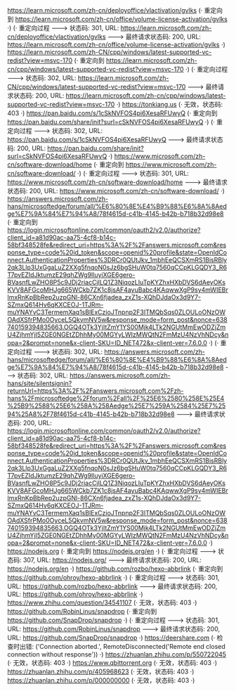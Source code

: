 https://learn.microsoft.com/zh-cn/deployoffice/vlactivation/gvlks (· 重定向到 https://learn.microsoft.com/zh-cn/office/volume-license-activation/gvlks ·)
(· 重定向过程 ---> 状态码: 301, URL: https://learn.microsoft.com/zh-cn/deployoffice/vlactivation/gvlks ---> 最终请求状态码: 200, URL: https://learn.microsoft.com/zh-cn/office/volume-license-activation/gvlks ·)
https://learn.microsoft.com/zh-CN/cpp/windows/latest-supported-vc-redist?view=msvc-170 (· 重定向到 https://learn.microsoft.com/zh-cn/cpp/windows/latest-supported-vc-redist?view=msvc-170 ·)
(· 重定向过程 ---> 状态码: 302, URL: https://learn.microsoft.com/zh-CN/cpp/windows/latest-supported-vc-redist?view=msvc-170 ---> 最终请求状态码: 200, URL: https://learn.microsoft.com/zh-cn/cpp/windows/latest-supported-vc-redist?view=msvc-170 ·)
https://tonkiang.us (· 无效，状态码: 403 ·)
https://pan.baidu.com/s/1cSkNVFOS4pi6XesaRFUwyQ (· 重定向到 https://pan.baidu.com/share/init?surl=cSkNVFOS4pi6XesaRFUwyQ ·)
(· 重定向过程 ---> 状态码: 302, URL: https://pan.baidu.com/s/1cSkNVFOS4pi6XesaRFUwyQ ---> 最终请求状态码: 200, URL: https://pan.baidu.com/share/init?surl=cSkNVFOS4pi6XesaRFUwyQ ·)
https://www.microsoft.com/zh-cn/software-download/home (· 重定向到 https://www.microsoft.com/zh-cn/software-download/ ·)
(· 重定向过程 ---> 状态码: 301, URL: https://www.microsoft.com/zh-cn/software-download/home ---> 最终请求状态码: 200, URL: https://www.microsoft.com/zh-cn/software-download/ ·)
https://answers.microsoft.com/zh-hans/microsoftedge/forum/all/%E6%80%8E%E4%B9%88%E6%8A%8Aedge%E7%9A%84%E7%94%A8/78f4615d-c41b-4145-b42b-b718b32d98e8 (· 重定向到 https://login.microsoftonline.com/common/oauth2/v2.0/authorize?client_id=a81d90ac-aa75-4cf8-b14c-58bf348528fe&redirect_uri=https%3A%2F%2Fanswers.microsoft.com&response_type=code%20id_token&scope=openid%20profile&state=OpenIdConnect.AuthenticationProperties%3DRCr0QUtJkv_1mbhEeQCSXmRS1BisRBly2qk3Llp3UxGgaLuZ2XXg5fnqoN0sJz6bgSHuW0tq7560qCCpKLGQDY3_R6T7pvEZIdJktumzE29qhZWg9IluyiXGE6gero-BVasnfLwZHO8P5c9JDj2riacCjILQ1Z3NiqozLIuTpKYZhxHXbDVS6dAeyOKsKVV8AFGcoMHJg665WCkb7ZK1c8jsAF4ayuBabc4KAqwwXgP9sy4mWIEBrlmxRnKpBbRep2uzpGNl-86CXn6fjadea_zxZ1s-XQhDJdaOx3d9Y7-SZmxQ614Hv6qKXCEOJ-1TJRm-muYNAYvC3TermemXaq1sBlExCzioJTnpnp2F3ITMQbSqs0ZLOULoONzOWOAdXSfrPMo0OyceL5QkvmNV5w&response_mode=form_post&nonce=638740159394835663.OGQ4OTk3YjItZmY1YS00Mjk4LTk2NGUtMmEwODZjZmU4ZjhmYjI5ZGE0NGEtZDhhMy00MGYyLWIzMWQtN2FmMzU4NzVhNDcy&nopa=2&prompt=none&x-client-SKU=ID_NET472&x-client-ver=7.6.0.0 ·)
(· 重定向过程 ---> 状态码: 302, URL: https://answers.microsoft.com/zh-hans/microsoftedge/forum/all/%E6%80%8E%E4%B9%88%E6%8A%8Aedge%E7%9A%84%E7%94%A8/78f4615d-c41b-4145-b42b-b718b32d98e8 ---> 状态码: 302, URL: https://answers.microsoft.com/zh-hans/site/silentsignin?returnUrl=https%3A%2F%2Fanswers.microsoft.com%2Fzh-hans%2Fmicrosoftedge%2Fforum%2Fall%2F%25E6%2580%258E%25E4%25B9%2588%25E6%258A%258Aedge%25E7%259A%2584%25E7%2594%25A8%2F78f4615d-c41b-4145-b42b-b718b32d98e8 ---> 最终请求状态码: 200, URL: https://login.microsoftonline.com/common/oauth2/v2.0/authorize?client_id=a81d90ac-aa75-4cf8-b14c-58bf348528fe&redirect_uri=https%3A%2F%2Fanswers.microsoft.com&response_type=code%20id_token&scope=openid%20profile&state=OpenIdConnect.AuthenticationProperties%3DRCr0QUtJkv_1mbhEeQCSXmRS1BisRBly2qk3Llp3UxGgaLuZ2XXg5fnqoN0sJz6bgSHuW0tq7560qCCpKLGQDY3_R6T7pvEZIdJktumzE29qhZWg9IluyiXGE6gero-BVasnfLwZHO8P5c9JDj2riacCjILQ1Z3NiqozLIuTpKYZhxHXbDVS6dAeyOKsKVV8AFGcoMHJg665WCkb7ZK1c8jsAF4ayuBabc4KAqwwXgP9sy4mWIEBrlmxRnKpBbRep2uzpGNl-86CXn6fjadea_zxZ1s-XQhDJdaOx3d9Y7-SZmxQ614Hv6qKXCEOJ-1TJRm-muYNAYvC3TermemXaq1sBlExCzioJTnpnp2F3ITMQbSqs0ZLOULoONzOWOAdXSfrPMo0OyceL5QkvmNV5w&response_mode=form_post&nonce=638740159394835663.OGQ4OTk3YjItZmY1YS00Mjk4LTk2NGUtMmEwODZjZmU4ZjhmYjI5ZGE0NGEtZDhhMy00MGYyLWIzMWQtN2FmMzU4NzVhNDcy&nopa=2&prompt=none&x-client-SKU=ID_NET472&x-client-ver=7.6.0.0 ·)
https://nodejs.org (· 重定向到 https://nodejs.org/en ·)
(· 重定向过程 ---> 状态码: 307, URL: https://nodejs.org/ ---> 最终请求状态码: 200, URL: https://nodejs.org/en ·)
https://github.com/rozbo/hexo-abbrlink (· 重定向到 https://github.com/ohroy/hexo-abbrlink ·)
(· 重定向过程 ---> 状态码: 301, URL: https://github.com/rozbo/hexo-abbrlink ---> 最终请求状态码: 200, URL: https://github.com/ohroy/hexo-abbrlink ·)
https://www.zhihu.com/question/34541107 (· 无效，状态码: 403 ·)
https://github.com/RobinLinus/snapdrop (· 重定向到 https://github.com/SnapDrop/snapdrop ·)
(· 重定向过程 ---> 状态码: 301, URL: https://github.com/RobinLinus/snapdrop ---> 最终请求状态码: 200, URL: https://github.com/SnapDrop/snapdrop ·)
https://deershare.com (· 检查时出错: ('Connection aborted.', RemoteDisconnected('Remote end closed connection without response')) ·)
https://zhuanlan.zhihu.com/p/550722045 (· 无效，状态码: 403 ·)
https://www.qbittorrent.org (· 无效，状态码: 403 ·)
https://zhuanlan.zhihu.com/p/405968623 (· 无效，状态码: 403 ·)
https://zhuanlan.zhihu.com/p/000000000 (· 无效，状态码: 403 ·)
